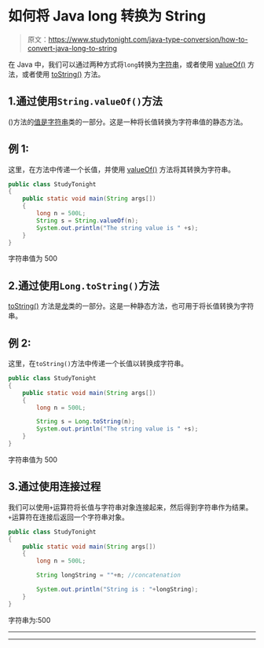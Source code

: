# 如何将 Java long 转换为 String

> 原文：<https://www.studytonight.com/java-type-conversion/how-to-convert-java-long-to-string>

在 Java 中，我们可以通过两种方式将`long`转换为[字符串](https://www.studytonight.com/java/string-handling-in-java.php)，或者使用 [valueOf()](https://www.studytonight.com/java/string-class-functions.php) 方法，或者使用 [toString()](https://www.studytonight.com/java-wrapper-class/java-long-tostring-method) 方法。

## 1.通过使用`String.valueOf()`方法

()方法的[值是](https://www.studytonight.com/java/string-class-functions.php)[字符串](https://www.studytonight.com/java/string-handling-in-java.php)类的一部分。这是一种将长值转换为字符串值的静态方法。

## 例 1:

这里，在方法中传递一个长值，并使用 [valueOf()](https://www.studytonight.com/java/string-class-functions.php) 方法将其转换为字符串。

```java
public class StudyTonight
{  
	public static void main(String args[])
	{  
		long n = 500L;  
		String s = String.valueOf(n); 
		System.out.println("The string value is " +s);  
	}
}
```

字符串值为 500

## 2.通过使用`Long.toString()`方法

[toString()](https://www.studytonight.com/java-wrapper-class/java-long-tostring-method) 方法是[龙](https://www.studytonight.com/java/wrapper-class.php)类的一部分。这是一种静态方法，也可用于将长值转换为字符串。

## 例 2:

这里，在`toString()`方法中传递一个长值以转换成字符串。

```java
public class StudyTonight
{  
	public static void main(String args[])
	{  
		long n = 500L;  

		String s = Long.toString(n); 
		System.out.println("The string value is " +s);
	}
}
```

字符串值为 500

## 3.通过使用连接过程

我们可以使用`+`运算符将长值与字符串对象连接起来，然后得到字符串作为结果。`+`运算符在连接后返回一个字符串对象。

```java
public class StudyTonight
{  
	public static void main(String args[])
	{  
		long n = 500L;  

		String longString = ""+n; //concatenation

		System.out.println("String is : "+longString);
	}
}
```

字符串为:500

* * *

* * *